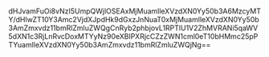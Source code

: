 #
dHJvamFuOi8vNzI5UmpQWjlOSEAxMjMuamlleXVzdXN0Yy50b3A6MzcyMTY/dHlwZT10Y3Amc2VjdXJpdHk9dGxzJnNuaT0xMjMuamlleXVzdXN0Yy50b3AmZmxvdz11bmRlZmluZWQgCnRyb2phbjovL1RPTlU1V2ZhMVRANi5qaWV5dXN1c3RjLnRvcDoxMTYyNz90eXBlPXRjcCZzZWN1cml0eT10bHMmc25pPTYuamlleXVzdXN0Yy50b3AmZmxvdz11bmRlZmluZWQjNg==
